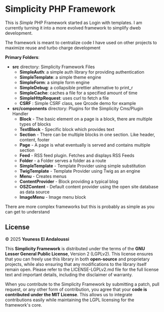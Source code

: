 # Simplicity PHP Framework
This is *Simple* PHP Framework started as Login with templates. I am currently turning it into a more evolved framework to simplify dweb development. 

The framework is meant to centralize code I have used on other projects to maximize reuse and turbo charge development

**Primary Folders**:
- **src** directory: Simplicity Framework Files
    - **SimpleAuth**: a simple auth library for providing authentication
    - **SimpleTemplate**: a simple theme engine
    - **SimpleForm**: a simple form engine
    - **SimpleDebug**: a collapsible prettier alternative to print_r
    - **SimpleCache**: caches a file for a specified amount of time
    - **SimpleHttpRequest**: uses curl to fetch a file
    - **CSRF** : Simple CSRF class, see Qrcode demo for example 
- **src/components** directory: Plugins for the Simplicity Cms/Plugin Handler
    - **Block** - The basic element on a page is a block, there are multiple types of blocks
    - **TextBlock** - Specific block which provides text
    - **Section** - There can be multiple blocks in one section. Like header, content, footer
    - **Page** - A page is what eventually is served and contains multiple section
    - **Feed** - RSS feed plugin. Fetches and displays RSS Feeds
    - **Folder** - a Folder serves a folder as a route
    - **SimpleTemplate** - Template Provider using simple substitution
    - **TwigTemplate** - Template Provider using Twig as an engine
    - **Menu** - Creates menus
    - **ContentProvider** - Block providing a typical blog
    - **OSZContent** - Default content provider using the open site database as data source
    - **ImageMenu** - Image menu block

There are more complex frameworks but this is probably as simple as you can get to understand

## License
© 2025 **Youness El Andaloussi**

This **Simplicity Framework** is distributed under the terms of the **GNU Lesser General Public License**, Version 2 (LGPLv2). This license ensures that you can freely use this library in both **open-source** and proprietary projects, while also ensuring that any modifications to the library itself remain open. Please refer to the LICENSE-LGPLv2.md file for the full license text and important details, including the disclaimer of warranty.

When you contribute to the Simplicity Framework by submitting a patch, pull request, or any other form of contribution, you agree that your **code is contributed under the MIT License**. This allows us to integrate contributions easily while maintaining the LGPL licensing for the framework's core.

